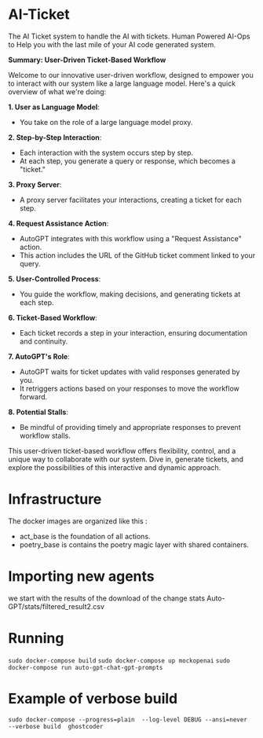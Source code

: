 # AI-Ticket
The AI Ticket system to handle the AI with tickets.
Human Powered AI-Ops to Help you with the last mile of your AI code generated system.


**Summary: User-Driven Ticket-Based Workflow**

Welcome to our innovative user-driven workflow, designed to empower you to interact with our system like a large language model. Here's a quick overview of what we're doing:

**1. User as Language Model**:
   - You take on the role of a large language model proxy.

**2. Step-by-Step Interaction**:
   - Each interaction with the system occurs step by step.
   - At each step, you generate a query or response, which becomes a "ticket."

**3. Proxy Server**:
   - A proxy server facilitates your interactions, creating a ticket for each step.

**4. Request Assistance Action**:
   - AutoGPT integrates with this workflow using a "Request Assistance" action.
   - This action includes the URL of the GitHub ticket comment linked to your query.

**5. User-Controlled Process**:
   - You guide the workflow, making decisions, and generating tickets at each step.

**6. Ticket-Based Workflow**:
   - Each ticket records a step in your interaction, ensuring documentation and continuity.

**7. AutoGPT's Role**:
   - AutoGPT waits for ticket updates with valid responses generated by you.
   - It retriggers actions based on your responses to move the workflow forward.

**8. Potential Stalls**:
   - Be mindful of providing timely and appropriate responses to prevent workflow stalls.

This user-driven ticket-based workflow offers flexibility, control, and a unique way to collaborate with our system. Dive in, generate tickets, and explore the possibilities of this interactive and dynamic approach.


# Infrastructure

The docker images are organized like this :

* act_base is the foundation of all actions. 
* poetry_base is contains the poetry magic layer with shared containers.

# Importing new agents

we start with the results of the download of the change stats Auto-GPT/stats/filtered_result2.csv


# Running

`sudo docker-compose build`
`sudo docker-compose up mockopenai`
`sudo docker-compose run auto-gpt-chat-gpt-prompts `


# Example of verbose build
`sudo docker-compose --progress=plain  --log-level DEBUG --ansi=never  --verbose build  ghostcoder` 
